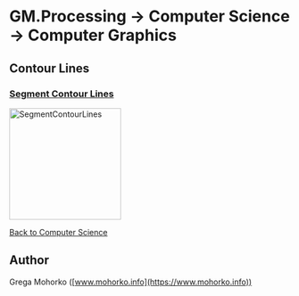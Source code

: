 # GM.Processing -> Computer Science -> Computer Graphics

## Contour Lines

### [Segment Contour Lines](ContourLines/SegmentContourLines.md)

<img src="/Documentation/Signal/Image/Segmentation/Clustering/SLIC/SLIC%20Yamaha%20k=64.gif" alt="SegmentContourLines" title="Segment Contour Lines" height="200">

[Back to Computer Science](/src/GM.Processing/GM.Processing/ComputerScience)

## Author
Grega Mohorko ([www.mohorko.info](https://www.mohorko.info))
